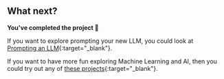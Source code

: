 ## What next?

**You've completed the project 🎉**

If you want to explore prompting your new LLM, you could look at [Prompting an LLM](https://projects.raspberrypi.org/en/projects/ai-LLM-prompt){:target="_blank"}.

If you want to have more fun exploring Machine Learning and AI, then you could try out any of [these projects](xxxxx){:target="_blank"}.